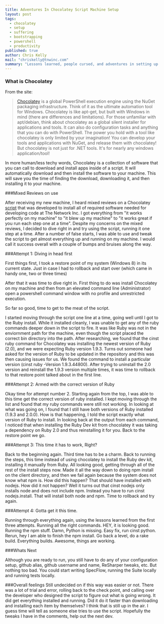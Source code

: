 ```yaml
---
title: Adventures In Chocolatey Script Machine Setup
layout: post
tags: 
  - chocolatey
  - setup
  - suffering
  - bootstrapping
  - powershell
  - productivity
published: true
author: Chris Kelly
mail: "chriskelly@tnwinc.com"
summary: "Lessons learned, people cursed, and adventures in setting up a new development machine using a Chocolatey Script."
---
```


### What is Chocolatey

From the site:
> [Chocolatey](http://chocolatey.org/) is a global PowerShell execution engine using the NuGet packaging infrastructure. Think of it as the ultimate automation tool for Windows.  Chocolatey is like apt-get, but built with Windows in mind (there are differences and limitations). For those unfamiliar with apt/debian, think about chocolatey as a global silent installer for applications and tools. It can also do configuration tasks and anything that you can do with PowerShell. The power you hold with a tool like chocolatey is only limited by your imagination!  You can develop your tools and applications with NuGet, and release them with chocolatey!
But chocolatey is not just for .NET tools. It's for nearly any windows application/tool!

In more human/less techy words, Chocolatey is a collection of software that you can call to download and install apps inside of a script.  It will automatically download and then install the software to your machine.  This will save you the time of finding the download, downloading it, and then installing it to your machine.

###Mixed Reviews on use

After receiving my new machine, I heard mixed reviews on a Chocolatey [script]( https://gist.github.com/brendanjerwin/f84bbfc1cd64420992c7) that was developed to install all of required software needed for developing code at The Network Inc.  I got everything from "it works perfectly on my machine" to "it blew up my machine" to "it works great if you run each step one at a time".   Despite my concerns on the mixed reviews, I decided to dive right in and try using the script, running it one step at a time.  After a number of false starts, I was able to use and tweak the script to get almost everything up and running on my machine.  I would call it success overall with a couple of bumps and bruises along the way.

###Attempt 1: Diving in head first

First things first, I took a restore point of my system (Windows 8) in its current state.  Just in case I had to rollback and start over (which came in handy one, two or three times)

After that it was time to dive right in. First thing to do was install Chocolatey on my machine and then from an elevated command line (Administrator) open a powershell command window with no profile and unrestricted execution.

So far so good, time to get to the meat of the script.

I started moving through the script one line at a time, going well until I got to the Ruby install.   While it installed cleanly, I was unable to get any of the ruby commands deeper down in the script to fire.  It was like Ruby was not in the enviornment path for the machine, even though the script placed the correct bin directory into the path.   After researching, we found that the cinst ruby command for Chocolatey was installing the newest version of Ruby (2.0), and we were expecting Ruby version 1.9.3.  Turns out someone had asked for the version of Ruby to be updated in the repository and this was then causing issues for us.   We found the command to install a particular version (cinst ruby -Version 1.9.3.44800).   After trying to uninstall the 2.0 version and reinstall the 1.9.3 version multiple times, it was time to rollback to that restore point talked about in the first line.

###Attempt 2: Armed with the correct version of Ruby

Okay time for attempt number 2.  Starting again from the top, I was able to this time get the correct version of ruby installed.  I kept moving through the list and found that my ruby commands were still not working.  In looking at what was going on, I found that I still have both versions of Ruby installed (1.9.3 and 2.0.0). How is that happening, I told the script exactly what version of Ruby to install.   In looking back at the output from each command, I noticed that when installing the Ruby Dev kit from chocolatey it was taking a dependency on Ruby 2.0 and thus reinstalling it for you.   Back to the restore point we go.

###Attempt 3: This time it has to work, Right?

Back to the beginning again.  Third time has to be a charm.  Back to running the steps, this time instead of using chocolatey to install the Ruby dev kit, installing it manually from Ruby.  All looking good, getting through all of the rest of the install steps now. Made it all the way down to doing npm install on the client directory, and then we fail again because the system does not know what npm is.  How did this happen?  That should have installed with nodejs.  How did it not happen?  Well it turns out that cinst nodejs only installs node and does not include npm.  Instead you have to run cinst nodejs.install.  That will install both node and npm.  Time to rollback and try again.

###Attempt 4: Gotta get it this time.

Running through everything again, using the lessons learned from the first three attempts.  Running all the right commands.  HEY, it is looking good. Running the npm stuff.  Damn, Python is missing.  Easy fix, run cinst python.  Rerun, hey I am able to finish the npm install.  Go back a level, do a rake build.  Everything builds.  Awesome, things are working.

###Whats Next

Although you are ready to run, you still have to do any of your configuration setup, github alias, github username and name, ReSharper tweaks, etc.   But nothing too bad. You could start writing SpecFlow, running the Suite locally and running tests locally.

###Overall feelings
Still undecided on if this way was easier or not.  There was a lot of trial and error, rolling back to the check point, and calling over the developer who designed the script to figure out what is going wrong.  It did get everything installed and running.  Did it do it faster than downloading and installing each item by themselves?  I think that is still up in the air.  I guess time will tell as someone else tries to use the script.  Hopefully the tweaks I have in the comments, help out the next dev.